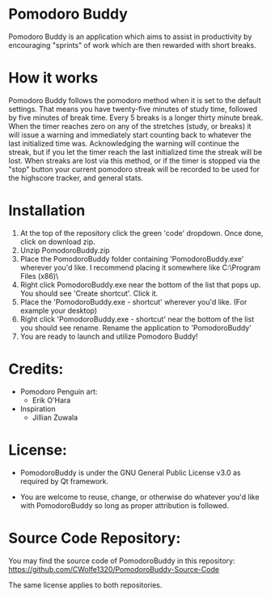# Pomodoro Buddy
Pomodoro Buddy is an application which aims to assist in productivity by encouraging "sprints" of work which are then rewarded with short breaks.


# How it works
Pomodoro Buddy follows the pomodoro method when it is set to the default settings. That means you have twenty-five minutes of study time, followed by five minutes of break time.
Every 5 breaks is a longer thirty minute break. When the timer reaches zero on any of the stretches (study, or breaks) it will issue a warning and immediately start counting back to whatever the
last initialized time was. Acknowledging the warning will continue the streak, but if you let the timer reach the last initialized time the streak will be lost. When streaks are
lost via this method, or if the timer is stopped via the "stop" button your current pomodoro streak will be recorded to be used for the highscore tracker, and general stats.


# Installation

1) At the top of the repository click the green 'code' dropdown. Once done, click on download zip.
2) Unzip PomodoroBuddy.zip
3) Place the PomodoroBuddy folder containing 'PomodoroBuddy.exe' wherever you'd like. I recommend placing it somewhere like C:\Program Files (x86)\
4) Right click PomodoroBuddy.exe near the bottom of the list that pops up. You should see 'Create shortcut'. Click it.
5) Place the 'PomodoroBuddy.exe - shortcut' wherever you'd like. (For example your desktop)
6) Right click 'PomodoroBuddy.exe - shortcut' near the bottom of the list you should see rename. Rename the application to 'PomodoroBuddy'
7) You are ready to launch and utilize Pomodoro Buddy!


# Credits:
* Pomodoro Penguin art:
  * Erik O'Hara
* Inspiration
  * Jillian Zuwala
  
  
# License:

* PomodoroBuddy is under the GNU General Public License v3.0 as required by Qt framework.

* You are welcome to reuse, change, or otherwise do whatever you'd like with PomodoroBuddy so long as proper attribution is followed.

# Source Code Repository:

You may find the source code of PomodoroBuddy in this repository: https://github.com/CWolfe1320/PomodoroBuddy-Source-Code

The same license applies to both repositories.
